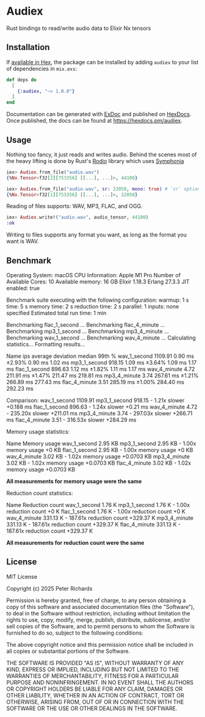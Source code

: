 # Audiex

Rust bindings to read/write audio data to Elixir Nx tensors

## Installation

If [available in Hex](https://hex.pm/docs/publish), the package can be installed
by adding `audiex` to your list of dependencies in `mix.exs`:

```elixir
def deps do
  [
    {:audiex, "~> 1.0.0"}
  ]
end
```

Documentation can be generated with [ExDoc](https://github.com/elixir-lang/ex_doc)
and published on [HexDocs](https://hexdocs.pm). Once published, the docs can
be found at <https://hexdocs.pm/audiex>.

## Usage

Nothing too fancy, it just reads and writes audio. Behind the scenes most of the heavy lifting is done by Rust's [Rodio](https://github.com/RustAudio/rodio) library which uses [Symphonia](https://github.com/pdeljanov/Symphonia)

```elixir
iex> Audiex.from_file("audio.wav")
{%Nx.Tensor<f32[2][753356] [[...], ...]>, 44100}

iex> Audiex.from_file("audio.wav", sr: 22050, mono: true) # `sr` option requires FFMPEG to be available in your PATH
{%Nx.Tensor<f32[1][753356] [[...], ...]>, 22050}
```
Reading of files supports: WAV, MP3, FLAC, and OGG.

```elixir
iex> Audiex.write!("audio.wav", audio_tensor, 44100)
:ok
```
Writing to files supports any format you want, as long as the format you want is WAV.

## Benchmark

Operating System: macOS
CPU Information: Apple M1 Pro
Number of Available Cores: 10
Available memory: 16 GB
Elixir 1.18.3
Erlang 27.3.3
JIT enabled: true

Benchmark suite executing with the following configuration:
warmup: 1 s
time: 5 s
memory time: 2 s
reduction time: 2 s
parallel: 1
inputs: none specified
Estimated total run time: 1 min

Benchmarking flac_1_second ...
Benchmarking flac_4_minute ...
Benchmarking mp3_1_second ...
Benchmarking mp3_4_minute ...
Benchmarking wav_1_second ...
Benchmarking wav_4_minute ...
Calculating statistics...
Formatting results...

Name                    ips        average  deviation         median         99th %
wav_1_second        1109.91        0.90 ms     ±2.93%        0.90 ms        1.02 ms
mp3_1_second         918.15        1.09 ms     ±3.64%        1.09 ms        1.17 ms
flac_1_second        896.63        1.12 ms     ±1.82%        1.11 ms        1.17 ms
wav_4_minute           4.72      211.91 ms     ±1.47%      211.47 ms      219.81 ms
mp3_4_minute           3.74      267.61 ms     ±1.21%      266.89 ms      277.43 ms
flac_4_minute          3.51      285.19 ms     ±1.00%      284.40 ms      292.23 ms

Comparison:
wav_1_second        1109.91
mp3_1_second         918.15 - 1.21x slower +0.188 ms
flac_1_second        896.63 - 1.24x slower +0.21 ms
wav_4_minute           4.72 - 235.20x slower +211.01 ms
mp3_4_minute           3.74 - 297.03x slower +266.71 ms
flac_4_minute          3.51 - 316.53x slower +284.29 ms

Memory usage statistics:

Name             Memory usage
wav_1_second          2.95 KB
mp3_1_second          2.95 KB - 1.00x memory usage +0 KB
flac_1_second         2.95 KB - 1.00x memory usage +0 KB
wav_4_minute          3.02 KB - 1.02x memory usage +0.0703 KB
mp3_4_minute          3.02 KB - 1.02x memory usage +0.0703 KB
flac_4_minute         3.02 KB - 1.02x memory usage +0.0703 KB

**All measurements for memory usage were the same**

Reduction count statistics:

Name          Reduction count
wav_1_second           1.76 K
mp3_1_second           1.76 K - 1.00x reduction count +0 K
flac_1_second          1.76 K - 1.00x reduction count +0 K
wav_4_minute         331.13 K - 187.61x reduction count +329.37 K
mp3_4_minute         331.13 K - 187.61x reduction count +329.37 K
flac_4_minute        331.13 K - 187.61x reduction count +329.37 K

**All measurements for reduction count were the same**

## License


MIT License

Copyright (c) 2025 Peter Richards

Permission is hereby granted, free of charge, to any person obtaining a copy
of this software and associated documentation files (the "Software"), to deal
in the Software without restriction, including without limitation the rights
to use, copy, modify, merge, publish, distribute, sublicense, and/or sell
copies of the Software, and to permit persons to whom the Software is
furnished to do so, subject to the following conditions:

The above copyright notice and this permission notice shall be included in all
copies or substantial portions of the Software.

THE SOFTWARE IS PROVIDED "AS IS", WITHOUT WARRANTY OF ANY KIND, EXPRESS OR
IMPLIED, INCLUDING BUT NOT LIMITED TO THE WARRANTIES OF MERCHANTABILITY,
FITNESS FOR A PARTICULAR PURPOSE AND NONINFRINGEMENT. IN NO EVENT SHALL THE
AUTHORS OR COPYRIGHT HOLDERS BE LIABLE FOR ANY CLAIM, DAMAGES OR OTHER
LIABILITY, WHETHER IN AN ACTION OF CONTRACT, TORT OR OTHERWISE, ARISING FROM,
OUT OF OR IN CONNECTION WITH THE SOFTWARE OR THE USE OR OTHER DEALINGS IN THE
SOFTWARE.
